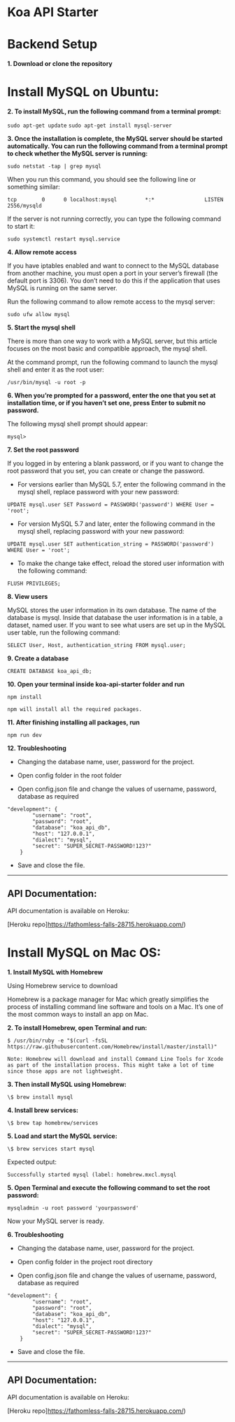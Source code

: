 # Koa API Starter

# Backend Setup

**1. Download or clone the repository**

# Install MySQL on Ubuntu:

**2. To install MySQL, run the following command from a terminal prompt:**

`sudo apt-get update`
`sudo apt-get install mysql-server`

**3. Once the installation is complete, the MySQL server should be started automatically. You can run the following command from a terminal prompt to check whether the MySQL server is running:**

`sudo netstat -tap | grep mysql`

When you run this command, you should see the following line or something similar:

```
tcp        0      0 localhost:mysql         *:*                LISTEN      2556/mysqld
```

If the server is not running correctly, you can type the following command to start it:

```
sudo systemctl restart mysql.service
```

**4. Allow remote access**

If you have iptables enabled and want to connect to the MySQL database from another machine, you must open a port in your server’s firewall (the default port is 3306). You don’t need to do this if the application that uses MySQL is running on the same server.

Run the following command to allow remote access to the mysql server:

`sudo ufw allow mysql`

**5. Start the mysql shell**

There is more than one way to work with a MySQL server, but this article focuses on the most basic and compatible approach, the mysql shell.

At the command prompt, run the following command to launch the mysql shell and enter it as the root user:

`/usr/bin/mysql -u root -p`

**6. When you’re prompted for a password, enter the one that you set at installation time, or if you haven’t set one, press Enter to submit no password.**

The following mysql shell prompt should appear:

```
mysql>
```

**7. Set the root password**

If you logged in by entering a blank password, or if you want to change the root password that you set, you can create or change the password.

- For versions earlier than MySQL 5.7, enter the following command in the mysql shell, replace password with your new password:

`UPDATE mysql.user SET Password = PASSWORD('password') WHERE User = 'root';`

- For version MySQL 5.7 and later, enter the following command in the mysql shell, replacing password with your new password:

`UPDATE mysql.user SET authentication_string = PASSWORD('password') WHERE User = 'root';`

- To make the change take effect, reload the stored user information with the following command:

`FLUSH PRIVILEGES;`

**8. View users**

MySQL stores the user information in its own database. The name of the database is mysql. Inside that database the user information is in a table, a dataset, named user. If you want to see what users are set up in the MySQL user table, run the following command:

`SELECT User, Host, authentication_string FROM mysql.user;`

**9. Create a database**

`CREATE DATABASE koa_api_db;`

**10. Open your terminal inside koa-api-starter folder and run**

`npm install`

    npm will install all the required packages.

**11. After finishing installing all packages, run**

`npm run dev`

**12. Troubleshooting**

- Changing the database name, user, password for the project.

- Open config folder in the root folder
- Open config.json file and change the values of username, password, database as required

```
"development": {
        "username": "root",
        "password": "root",
        "database": "koa_api_db",
        "host": "127.0.0.1",
        "dialect": "mysql",
        "secret": "SUPER_SECRET-PASSWORD!123?"
    }
```

- Save and close the file.

---

## API Documentation:

API documentation is available on Heroku:

[Heroku repo]https://fathomless-falls-28715.herokuapp.com/)

# Install MySQL on Mac OS:

**1. Install MySQL with Homebrew**

Using Homebrew service to download

Homebrew is a package manager for Mac which greatly simplifies the process of installing command line software and tools on a Mac. It’s one of the most common ways to install an app on Mac.

**2. To install Homebrew, open Terminal and run:**

`$ /usr/bin/ruby -e "$(curl -fsSL https://raw.githubusercontent.com/Homebrew/install/master/install)"`

    Note: Homebrew will download and install Command Line Tools for Xcode as part of the installation process. This might take a lot of time since those apps are not lightweight.

**3. Then install MySQL using Homebrew:**

```
\$ brew install mysql
```

**4. Install brew services:**

```
\$ brew tap homebrew/services
```

**5. Load and start the MySQL service:**

```
\$ brew services start mysql
```

Expected output:

```
Successfully started mysql (label: homebrew.mxcl.mysql
```

**5. Open Terminal and execute the following command to set the root password:**

`mysqladmin -u root password 'yourpassword'`

Now your MySQL server is ready.
  
**6. Troubleshooting**

- Changing the database name, user, password for the project.

- Open config folder in the project root directory
- Open config.json file and change the values of username, password, database as required

```
"development": {
        "username": "root",
        "password": "root",
        "database": "koa_api_db",
        "host": "127.0.0.1",
        "dialect": "mysql",
        "secret": "SUPER_SECRET-PASSWORD!123?"
    }
```

- Save and close the file.

---

## API Documentation:

API documentation is available on Heroku:

[Heroku repo]https://fathomless-falls-28715.herokuapp.com/)
